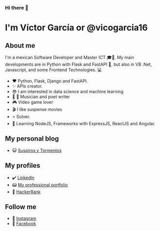 ### Hi there 👋

# I'm Víctor García or @vicogarcia16

## About me
I'm a mexican Software Developer and Master ICT :mortar_board:🚀. My main developments are in Python with Flask and FastAPI 🐍, but also in VB .Net, Javascript, and some Frontend Technologies. :computer:

* ♥️ Python, Flask, Django and FastAPI.
* ✨ APIs creator.
* :sunglasses: I am interested in data science and machine learning
* :musical_keyboard: :pencil: Musician and poet writer
* :video_game: Video game lover
* :clapper: I like suspense movies
* ⭐ Solver.
* 🧠 Learning NodeJS, Frameworks with ExpressJS, ReactJS and Angular.


## My personal blog

*  :smiley_cat: [Suspiros y Tormentos](http://www.vicogarcia.com)

## My profiles

* ✔️ [LinkedIn](https://www.linkedin.com/in/vicogarcia/)
*  :pager: [My professional portfolio](http://www.vicogarcia.com/cv)
*  :flags: [HackerRank](https://www.hackerrank.com/vicogarcia16)


## Follow me

* 🔗 [Instagram](https://www.instagram.com/vicogarcia16/)
* 🔗 [Facebook](https://www.facebook.com/VNoJo)
